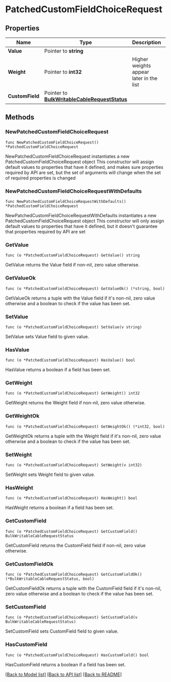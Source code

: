 # PatchedCustomFieldChoiceRequest

## Properties

Name | Type | Description | Notes
------------ | ------------- | ------------- | -------------
**Value** | Pointer to **string** |  | [optional] 
**Weight** | Pointer to **int32** | Higher weights appear later in the list | [optional] 
**CustomField** | Pointer to [**BulkWritableCableRequestStatus**](BulkWritableCableRequestStatus.md) |  | [optional] 

## Methods

### NewPatchedCustomFieldChoiceRequest

`func NewPatchedCustomFieldChoiceRequest() *PatchedCustomFieldChoiceRequest`

NewPatchedCustomFieldChoiceRequest instantiates a new PatchedCustomFieldChoiceRequest object
This constructor will assign default values to properties that have it defined,
and makes sure properties required by API are set, but the set of arguments
will change when the set of required properties is changed

### NewPatchedCustomFieldChoiceRequestWithDefaults

`func NewPatchedCustomFieldChoiceRequestWithDefaults() *PatchedCustomFieldChoiceRequest`

NewPatchedCustomFieldChoiceRequestWithDefaults instantiates a new PatchedCustomFieldChoiceRequest object
This constructor will only assign default values to properties that have it defined,
but it doesn't guarantee that properties required by API are set

### GetValue

`func (o *PatchedCustomFieldChoiceRequest) GetValue() string`

GetValue returns the Value field if non-nil, zero value otherwise.

### GetValueOk

`func (o *PatchedCustomFieldChoiceRequest) GetValueOk() (*string, bool)`

GetValueOk returns a tuple with the Value field if it's non-nil, zero value otherwise
and a boolean to check if the value has been set.

### SetValue

`func (o *PatchedCustomFieldChoiceRequest) SetValue(v string)`

SetValue sets Value field to given value.

### HasValue

`func (o *PatchedCustomFieldChoiceRequest) HasValue() bool`

HasValue returns a boolean if a field has been set.

### GetWeight

`func (o *PatchedCustomFieldChoiceRequest) GetWeight() int32`

GetWeight returns the Weight field if non-nil, zero value otherwise.

### GetWeightOk

`func (o *PatchedCustomFieldChoiceRequest) GetWeightOk() (*int32, bool)`

GetWeightOk returns a tuple with the Weight field if it's non-nil, zero value otherwise
and a boolean to check if the value has been set.

### SetWeight

`func (o *PatchedCustomFieldChoiceRequest) SetWeight(v int32)`

SetWeight sets Weight field to given value.

### HasWeight

`func (o *PatchedCustomFieldChoiceRequest) HasWeight() bool`

HasWeight returns a boolean if a field has been set.

### GetCustomField

`func (o *PatchedCustomFieldChoiceRequest) GetCustomField() BulkWritableCableRequestStatus`

GetCustomField returns the CustomField field if non-nil, zero value otherwise.

### GetCustomFieldOk

`func (o *PatchedCustomFieldChoiceRequest) GetCustomFieldOk() (*BulkWritableCableRequestStatus, bool)`

GetCustomFieldOk returns a tuple with the CustomField field if it's non-nil, zero value otherwise
and a boolean to check if the value has been set.

### SetCustomField

`func (o *PatchedCustomFieldChoiceRequest) SetCustomField(v BulkWritableCableRequestStatus)`

SetCustomField sets CustomField field to given value.

### HasCustomField

`func (o *PatchedCustomFieldChoiceRequest) HasCustomField() bool`

HasCustomField returns a boolean if a field has been set.


[[Back to Model list]](../README.md#documentation-for-models) [[Back to API list]](../README.md#documentation-for-api-endpoints) [[Back to README]](../README.md)


